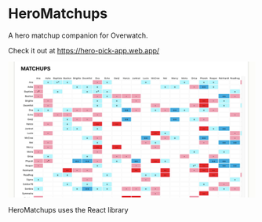 # HeroMatchups

A hero matchup companion for Overwatch. 

Check it out at https://hero-pick-app.web.app/


![](client/public/heropick-screenshot1.png)

HeroMatchups uses the React library
